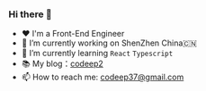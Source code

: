 ### Hi there 👋

- ❤️ I'm a Front-End Engineer
- 🔭 I’m currently working on ShenZhen China🇨🇳
- 🌱 I’m currently learning `React` `Typescript`
- 📚 My blog：[codeep2](https://blog.codeep.xyz/)
- 📫 How to reach me: codeep37@gmail.com
